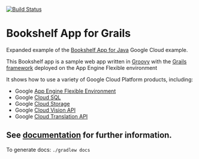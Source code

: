 [![Build Status](https://travis-ci.org/grails-samples/google-bookshelf.svg)](https://travis-ci.org/grails-samples/google-bookshelf)

# Bookshelf App for Grails

Expanded example of the [Bookshelf App for Java](https://cloud.google.com/java/getting-started/tutorial-app) Google Cloud example.
 
This Bookshelf app is a sample web app written in [Groovy](http://groovy-lang.org) with the [Grails framework](http://grails.org)
deployed on the App Engine Flexible environment

It shows how to use a variety of Google Cloud Platform products, including:
 
- Google [App Engine Flexible Environment](https://cloud.google.com/appengine/docs/flexible/)
- Google [Cloud SQL](https://cloud.google.com/sql/) 
- Google [Cloud Storage](https://cloud.google.com/storage/)
- Google [Cloud Vision API](https://cloud.google.com/vision/)
- Google [Cloud Translation API](https://cloud.google.com/translate/)

## See [documentation](https://grails-samples.github.io/google-bookshelf/) for further information.

To generate docs: `./gradlew docs`
